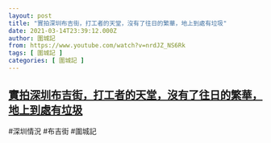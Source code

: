 ```yaml
---
layout: post
title: "實拍深圳布吉街，打工者的天堂，沒有了往日的繁華，地上到處有垃圾"
date: 2021-03-14T23:39:12.000Z
author: 圍城記
from: https://www.youtube.com/watch?v=nrdJZ_NS6Rk
tags: [ 圍城記 ]
categories: [ 圍城記 ]
---
```

<!--1615765152000-->
[實拍深圳布吉街，打工者的天堂，沒有了往日的繁華，地上到處有垃圾](https://www.youtube.com/watch?v=nrdJZ_NS6Rk)
------

<div>
#深圳情況 #布吉街 #圍城記
</div>
